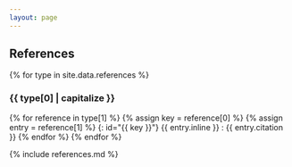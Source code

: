 ```yaml
---
layout: page
---
```


## References

{% for type in site.data.references %}

### {{ type[0] | capitalize }}

  {% for reference in type[1] %}
    {% assign key = reference[0] %}
    {% assign entry = reference[1] %}
{: id="{{ key }}"} {{ entry.inline }}
: {{ entry.citation }}
  {% endfor %}
{% endfor %}

{% include references.md %}
